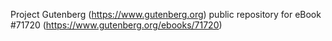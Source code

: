 Project Gutenberg (https://www.gutenberg.org) public repository
for eBook #71720 (https://www.gutenberg.org/ebooks/71720)

